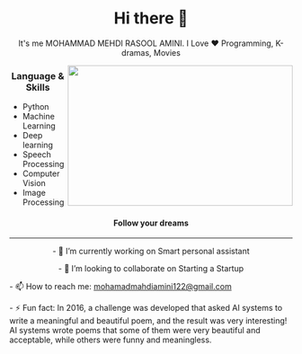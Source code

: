 <h1 align="center"> Hi there 👋 </h1>
<p align="center"> It's me MOHAMMAD MEHDI RASOOL AMINI. I Love ❤️ Programming, K-dramas, Movies</p>
<img align="right" src="https://sobhan.institute/wp-content/uploads/2022/10/14123444.jpg" height="250" width="400">

<h3 align="center"> Language & Skills </h3>

- Python
- Machine Learning
- Deep learning
- Speech Processing
- Computer Vision
- Image Processing
 
<h4 align="center">Follow your dreams</h4>

***

<p align="center">- 🔭 I’m currently working on Smart personal assistant</p>

<p align="center">- 👯 I’m looking to collaborate on Starting a Startup</p>

<h7 align="center">- 📫 How to reach me: mohamadmahdiamini122@gmail.com</h7>

<h8 align="center">- ⚡ Fun fact: In 2016, a challenge was developed that asked AI systems to write a meaningful and beautiful poem, and the result was very interesting! AI systems wrote poems that some of them were very beautiful and acceptable, while others were funny and meaningless.</h8>


